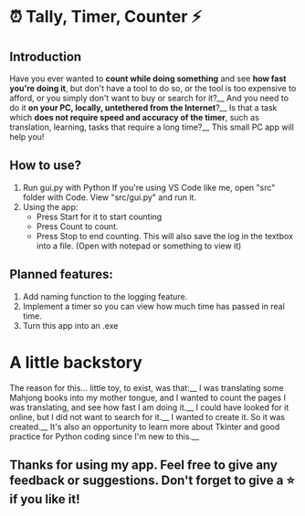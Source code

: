 # ⏰ Tally, Timer, Counter ⚡

## Introduction
Have you ever wanted to **count while doing something** and see **how fast you're doing it**, but don't have a tool to do so, or the tool is too expensive to afford, or you simply don't want to buy or search for it?__
And you need to do it **on your PC, locally, untethered from the Internet**?__
Is that a task which **does not require speed and accuracy of the timer**, such as translation, learning, tasks that require a long time?__
This small PC app will help you!

## How to use?
1. Run gui.py with Python
    If you're using VS Code like me, open "src" folder with Code. View "src/gui.py" and run it.
2. Using the app:
    - Press Start for it to start counting
    - Press Count to count.
    - Press Stop to end counting. This will also save the log in the textbox into a file. (Open with notepad or something to view it)

## Planned features:
1. Add naming function to the logging feature.
2. Implement a timer so you can view how much time has passed in real time.
3. Turn this app into an .exe

# A little backstory
The reason for this... little toy, to exist, was that:__
I was translating some Mahjong books into my mother tongue, and I wanted to count the pages I was translating, and see how fast I am doing it.__
I could have looked for it online, but I did not want to search for it.__
I wanted to create it. So it was created.__
It's also an opportunity to learn more about Tkinter and good practice for Python coding since I'm new to this.__

## Thanks for using my app. Feel free to give any feedback or suggestions. Don't forget to give a ⭐ if you like it! 